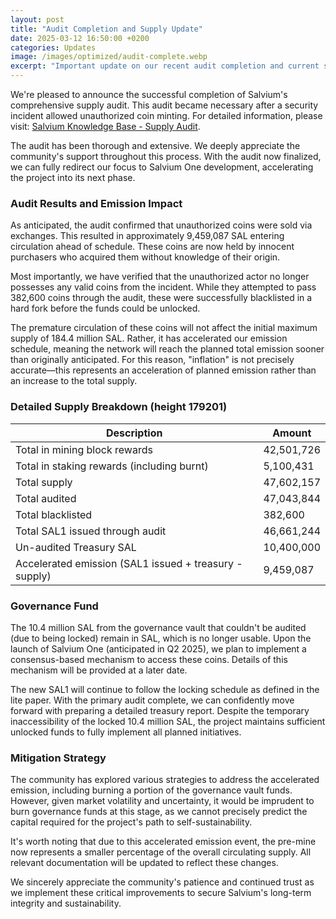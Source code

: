 ```yaml
---
layout: post
title: "Audit Completion and Supply Update"
date: 2025-03-12 16:50:00 +0200
categories: Updates
image: /images/optimized/audit-complete.webp
excerpt: "Important update on our recent audit completion and current supply status of Salvium."
---
```


We're pleased to announce the successful completion of Salvium's comprehensive supply audit. This audit became necessary after a security incident allowed unauthorized coin minting. For detailed information, please visit: [Salvium Knowledge Base - Supply Audit](https://salvium.io/salvium-knowledge-base/salvium-supply-audit/).

The audit has been thorough and extensive. We deeply appreciate the community's support throughout this process. With the audit now finalized, we can fully redirect our focus to Salvium One development, accelerating the project into its next phase.

### Audit Results and Emission Impact

As anticipated, the audit confirmed that unauthorized coins were sold via exchanges. This resulted in approximately 9,459,087 SAL entering circulation ahead of schedule. These coins are now held by innocent purchasers who acquired them without knowledge of their origin.

Most importantly, we have verified that the unauthorized actor no longer possesses any valid coins from the incident. While they attempted to pass 382,600 coins through the audit, these were successfully blacklisted in a hard fork before the funds could be unlocked.

The premature circulation of these coins will not affect the initial maximum supply of 184.4 million SAL. Rather, it has accelerated our emission schedule, meaning the network will reach the planned total emission sooner than originally anticipated. For this reason, "inflation" is not precisely accurate—this represents an acceleration of planned emission rather than an increase to the total supply.

### Detailed Supply Breakdown (height 179201)

| Description | Amount |
|-------------|--------|
| Total in mining block rewards | 42,501,726 |
| Total in staking rewards (including burnt) | 5,100,431 |
| Total supply | 47,602,157 |
| Total audited | 47,043,844 |
| Total blacklisted | 382,600 |
| Total SAL1 issued through audit | 46,661,244 |
| Un-audited Treasury SAL | 10,400,000 |
| Accelerated emission (SAL1 issued + treasury - supply) | 9,459,087 |

### Governance Fund

The 10.4 million SAL from the governance vault that couldn't be audited (due to being locked) remain in SAL, which is no longer usable. Upon the launch of Salvium One (anticipated in Q2 2025), we plan to implement a consensus-based mechanism to access these coins. Details of this mechanism will be provided at a later date.

The new SAL1 will continue to follow the locking schedule as defined in the lite paper. With the primary audit complete, we can confidently move forward with preparing a detailed treasury report. Despite the temporary inaccessibility of the locked 10.4 million SAL, the project maintains sufficient unlocked funds to fully implement all planned initiatives.

### Mitigation Strategy

The community has explored various strategies to address the accelerated emission, including burning a portion of the governance vault funds. However, given market volatility and uncertainty, it would be imprudent to burn governance funds at this stage, as we cannot precisely predict the capital required for the project's path to self-sustainability.

It's worth noting that due to this accelerated emission event, the pre-mine now represents a smaller percentage of the overall circulating supply. All relevant documentation will be updated to reflect these changes.

We sincerely appreciate the community's patience and continued trust as we implement these critical improvements to secure Salvium's long-term integrity and sustainability.
